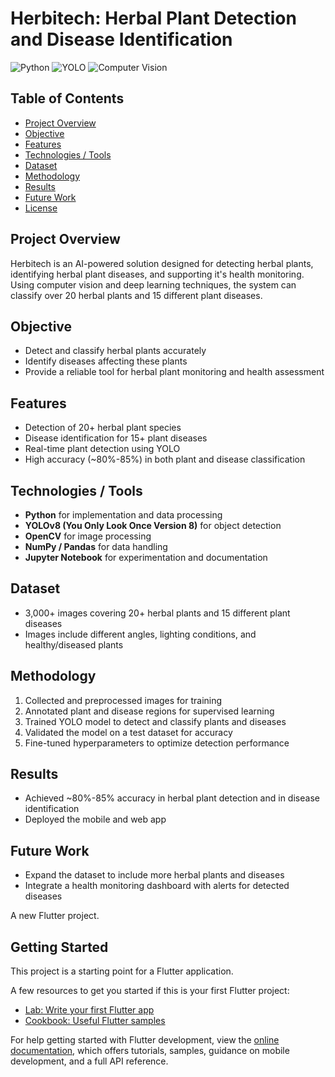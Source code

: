 # Herbitech: Herbal Plant Detection and Disease Identification

![Python](https://img.shields.io/badge/Python-3.11-blue) ![YOLO](https://img.shields.io/badge/YOLO-ObjectDetection-orange) ![Computer Vision](https://img.shields.io/badge/Computer_Vision-green)

## Table of Contents
- [Project Overview](#project-overview)
- [Objective](#objective)
- [Features](#features)
- [Technologies / Tools](#technologies--tools)
- [Dataset](#dataset)
- [Methodology](#methodology)
- [Results](#results)
- [Future Work](#future-work)
- [License](#license)

## Project Overview
Herbitech is an AI-powered solution designed for detecting herbal plants, identifying herbal plant diseases, and supporting it's health monitoring. Using computer vision and deep learning techniques, the system can classify over 20 herbal plants and 15 different plant diseases.

## Objective
- Detect and classify herbal plants accurately  
- Identify diseases affecting these plants  
- Provide a reliable tool for herbal plant monitoring and health assessment  

## Features
- Detection of 20+ herbal plant species  
- Disease identification for 15+ plant diseases  
- Real-time plant detection using YOLO  
- High accuracy (~80%-85%) in both plant and disease classification  

## Technologies / Tools
- **Python** for implementation and data processing  
- **YOLOv8 (You Only Look Once Version 8)** for object detection  
- **OpenCV** for image processing  
- **NumPy / Pandas** for data handling  
- **Jupyter Notebook** for experimentation and documentation  

## Dataset
- 3,000+ images covering 20+ herbal plants and 15 different plant diseases  
- Images include different angles, lighting conditions, and healthy/diseased plants  

## Methodology
1. Collected and preprocessed images for training  
2. Annotated plant and disease regions for supervised learning  
3. Trained YOLO model to detect and classify plants and diseases  
4. Validated the model on a test dataset for accuracy  
5. Fine-tuned hyperparameters to optimize detection performance  

## Results
- Achieved ~80%-85% accuracy in herbal plant detection and in disease identification  
- Deployed the mobile and web app

## Future Work
- Expand the dataset to include more herbal plants and diseases  
- Integrate a health monitoring dashboard with alerts for detected diseases  

A new Flutter project.

## Getting Started

This project is a starting point for a Flutter application.

A few resources to get you started if this is your first Flutter project:

- [Lab: Write your first Flutter app](https://docs.flutter.dev/get-started/codelab)
- [Cookbook: Useful Flutter samples](https://docs.flutter.dev/cookbook)

For help getting started with Flutter development, view the
[online documentation](https://docs.flutter.dev/), which offers tutorials,
samples, guidance on mobile development, and a full API reference.
